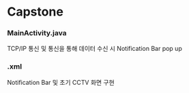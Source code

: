 # Capstone

### MainActivity.java
TCP/IP 통신 및 통신을 통해 데이터 수신 시 Notification Bar pop up

### .xml
Notification Bar 및 초기 CCTV 화면 구현
